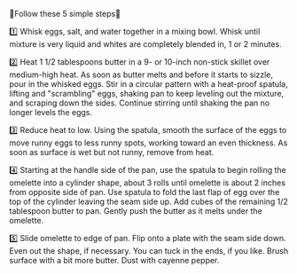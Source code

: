 🔆Follow these 5 simple steps🔆

1️⃣ 
Whisk eggs, salt, and water together in a mixing bowl. Whisk until mixture is very liquid and whites are completely blended in, 1 or 2 minutes.

2️⃣
Heat 1 1/2 tablespoons butter in a 9- or 10-inch non-stick skillet over medium-high heat. As soon as butter melts and before it starts to sizzle, pour in the whisked eggs. Stir in a circular pattern with a heat-proof spatula, lifting and "scrambling" eggs, shaking pan to keep leveling out the mixture, and scraping down the sides. Continue stirring until shaking the pan no longer levels the eggs.

3️⃣
Reduce heat to low. Using the spatula, smooth the surface of the eggs to move runny eggs to less runny spots, working toward an even thickness. As soon as surface is wet but not runny, remove from heat.

4️⃣
Starting at the handle side of the pan, use the spatula to begin rolling the omelette into a cylinder shape, about 3 rolls until omelette is about 2 inches from opposite side of pan. Use spatula to fold the last flap of egg over the top of the cylinder leaving the seam side up. Add cubes of the remaining 1/2 tablespoon butter to pan. Gently push the butter as it melts under the omelette.

5️⃣
Slide omelette to edge of pan. Flip onto a plate with the seam side down. Even out the shape, if necessary. You can tuck in the ends, if you like. Brush surface with a bit more butter. Dust with cayenne pepper.